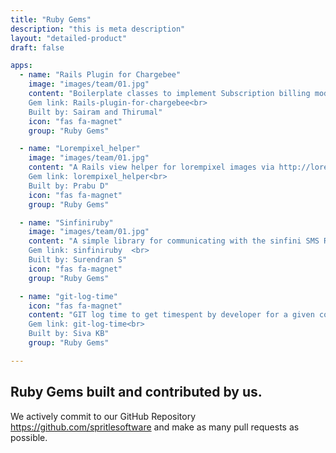 ```yaml
---
title: "Ruby Gems"
description: "this is meta description"
layout: "detailed-product"
draft: false

apps:
  - name: "Rails Plugin for Chargebee"
    image: "images/team/01.jpg"
    content: "Boilerplate classes to implement Subscription billing module on to your rails application.<br>
    Gem link: Rails-plugin-for-chargebee<br>
    Built by: Sairam and Thirumal"
    icon: "fas fa-magnet"
    group: "Ruby Gems"

  - name: "Lorempixel_helper"
    image: "images/team/01.jpg"
    content: "A Rails view helper for lorempixel images via http://lorempixel.com. <br>
    Gem link: lorempixel_helper<br>
    Built by: Prabu D"
    icon: "fas fa-magnet"
    group: "Ruby Gems"

  - name: "Sinfiniruby"
    image: "images/team/01.jpg"
    content: "A simple library for communicating with the sinfini SMS REST API.<br>
    Gem link: sinfiniruby  <br>
    Built by: Surendran S"
    icon: "fas fa-magnet"
    group: "Ruby Gems"

  - name: "git-log-time"
    icon: "fas fa-magnet"
    content: "GIT log time to get timespent by developer for a given commit.<br>
    Gem link: git-log-time<br>
    Built by: Siva KB"
    group: "Ruby Gems"

---
```


## Ruby Gems built and contributed by us.

We actively commit to our GitHub Repository https://github.com/spritlesoftware and make as many pull requests as possible.

